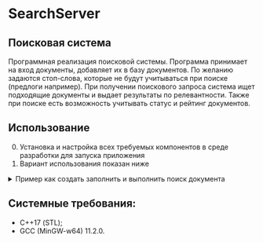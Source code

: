 # SearchServer
## Поисковая система  
Программная реализация поисковой системы. Программа принимает на вход документы, добавляет их в базу документов. По желанию задаются стоп-слова, которые не будут учитываться при поиске (предлоги например).
При получении поискового запроса система ищет подходящие документы и выдает результаты по релевантности. Также при поиске есть возможность учитывать статус и рейтинг
документов. 

## Использование
0. Установка и настройка всех требуемых компонентов в среде разработки для запуска приложения
1. Вариант использования показан ниже
<details><summary>Пример как создать заполнить и выполнить поиск документа</summary>
    
~~~
int main() {
    // Создать поисковую систему в конструктор можно передать стоп слова
    SearchServer search_server("and in at"s);
    // Наполнить ее документами. Возможные параметры документа: id, сам документ, статус документа, рейтинг 
    search_server.AddDocument(1, "curly cat curly tail"s, DocumentStatus::ACTUAL, {7, 2, 7});
    search_server.AddDocument(2, "curly dog and fancy collar"s, DocumentStatus::ACTUAL, {1, 2, 3});
    search_server.AddDocument(3, "big cat fancy collar "s, DocumentStatus::ACTUAL, {1, 2, 8});
    search_server.AddDocument(4, "big dog sparrow Eugene"s, DocumentStatus::ACTUAL, {1, 3, 2});
    search_server.AddDocument(5, "big dog sparrow Vasiliy"s, DocumentStatus::ACTUAL, {1, 1, 1});
    // Запрос на поис в документах, результат в std::cout
    FindTopDocuments(search_server, "big dog"s);
    return 0;
}
~~~
</details>

## Cистемные требования:
- С++17 (STL);
- GCC (MinGW-w64) 11.2.0.
